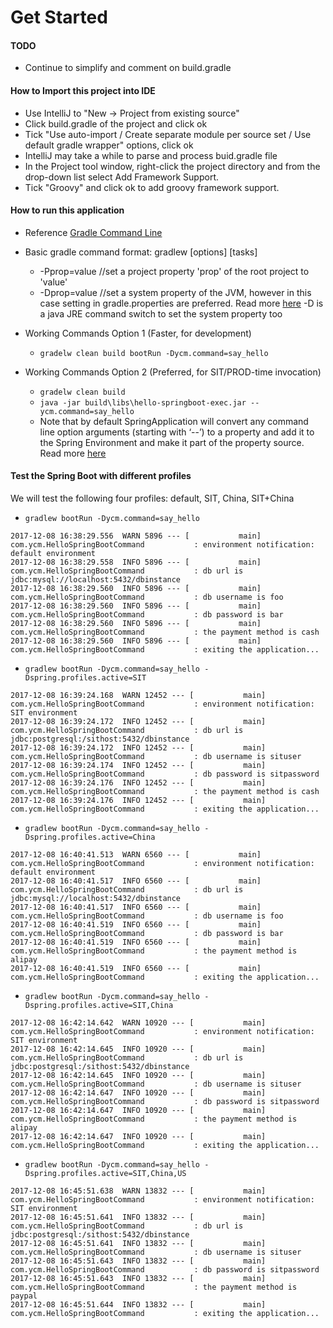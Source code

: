 # Get Started

#### TODO
* Continue to simplify and comment on build.gradle

#### How to Import this project into IDE
* Use IntelliJ to "New -> Project from existing source"
* Click build.gradle of the project and click ok
* Tick "Use auto-import / Create separate module per source set / Use default gradle wrapper" options, click ok
* IntelliJ may take a while to parse and process buid.gradle file
* In the Project tool window, right-click the project directory and from the drop-down list select Add Framework Support.
* Tick "Groovy" and click ok to add groovy framework support.

#### How to run this application

* Reference [Gradle Command Line](https://docs.gradle.org/current/userguide/gradle_command_line.html)

* Basic gradle command format: gradlew [options] [tasks]
  * -Pprop=value    //set a project property 'prop' of the root project to 'value'
  * -Dprop=value    //set a system property of the JVM, however in this case setting in gradle.properties are preferred. Read more [here](https://docs.gradle.org/current/userguide/build_environment.html#sec:gradle_properties_and_system_properties) -D is a java JRE command switch to set the system property too

* Working Commands Option 1 (Faster, for development)
  * ```gradelw clean build bootRun -Dycm.command=say_hello```

* Working Commands Option 2 (Preferred, for SIT/PROD-time invocation)
  * ```gradelw clean build```
  * ```java -jar build\libs\hello-springboot-exec.jar --ycm.command=say_hello```
  * Note that by default SpringApplication will convert any command line option arguments (starting with ‘--’) to a property and add it to the Spring Environment and make it part of the property source. Read more [here](https://docs.spring.io/spring-boot/docs/current/reference/html/boot-features-external-config.html)

#### Test the Spring Boot with different profiles

We will test the following four profiles: default, SIT, China, SIT+China

* ```gradlew bootRun -Dycm.command=say_hello```
```
2017-12-08 16:38:29.556  WARN 5896 --- [           main] com.ycm.HelloSpringBootCommand           : environment notification: default environment
2017-12-08 16:38:29.558  INFO 5896 --- [           main] com.ycm.HelloSpringBootCommand           : db url is jdbc:mysql://localhost:5432/dbinstance
2017-12-08 16:38:29.560  INFO 5896 --- [           main] com.ycm.HelloSpringBootCommand           : db username is foo
2017-12-08 16:38:29.560  INFO 5896 --- [           main] com.ycm.HelloSpringBootCommand           : db password is bar
2017-12-08 16:38:29.560  INFO 5896 --- [           main] com.ycm.HelloSpringBootCommand           : the payment method is cash
2017-12-08 16:38:29.560  INFO 5896 --- [           main] com.ycm.HelloSpringBootCommand           : exiting the application...
```
* ```gradlew bootRun -Dycm.command=say_hello -Dspring.profiles.active=SIT```
```
2017-12-08 16:39:24.168  WARN 12452 --- [           main] com.ycm.HelloSpringBootCommand           : environment notification: SIT environment
2017-12-08 16:39:24.172  INFO 12452 --- [           main] com.ycm.HelloSpringBootCommand           : db url is jdbc:postgresql:/sithost:5432/dbinstance
2017-12-08 16:39:24.172  INFO 12452 --- [           main] com.ycm.HelloSpringBootCommand           : db username is situser
2017-12-08 16:39:24.174  INFO 12452 --- [           main] com.ycm.HelloSpringBootCommand           : db password is sitpassword
2017-12-08 16:39:24.176  INFO 12452 --- [           main] com.ycm.HelloSpringBootCommand           : the payment method is cash
2017-12-08 16:39:24.176  INFO 12452 --- [           main] com.ycm.HelloSpringBootCommand           : exiting the application...
```
* ```gradlew bootRun -Dycm.command=say_hello -Dspring.profiles.active=China```
```
2017-12-08 16:40:41.513  WARN 6560 --- [           main] com.ycm.HelloSpringBootCommand           : environment notification: default environment
2017-12-08 16:40:41.517  INFO 6560 --- [           main] com.ycm.HelloSpringBootCommand           : db url is jdbc:mysql://localhost:5432/dbinstance
2017-12-08 16:40:41.517  INFO 6560 --- [           main] com.ycm.HelloSpringBootCommand           : db username is foo
2017-12-08 16:40:41.519  INFO 6560 --- [           main] com.ycm.HelloSpringBootCommand           : db password is bar
2017-12-08 16:40:41.519  INFO 6560 --- [           main] com.ycm.HelloSpringBootCommand           : the payment method is alipay
2017-12-08 16:40:41.519  INFO 6560 --- [           main] com.ycm.HelloSpringBootCommand           : exiting the application...
```
* ```gradlew bootRun -Dycm.command=say_hello -Dspring.profiles.active=SIT,China```
```
2017-12-08 16:42:14.642  WARN 10920 --- [           main] com.ycm.HelloSpringBootCommand           : environment notification: SIT environment
2017-12-08 16:42:14.645  INFO 10920 --- [           main] com.ycm.HelloSpringBootCommand           : db url is jdbc:postgresql:/sithost:5432/dbinstance
2017-12-08 16:42:14.645  INFO 10920 --- [           main] com.ycm.HelloSpringBootCommand           : db username is situser
2017-12-08 16:42:14.647  INFO 10920 --- [           main] com.ycm.HelloSpringBootCommand           : db password is sitpassword
2017-12-08 16:42:14.647  INFO 10920 --- [           main] com.ycm.HelloSpringBootCommand           : the payment method is alipay
2017-12-08 16:42:14.647  INFO 10920 --- [           main] com.ycm.HelloSpringBootCommand           : exiting the application...
```
* ```gradlew bootRun -Dycm.command=say_hello -Dspring.profiles.active=SIT,China,US```
```
2017-12-08 16:45:51.638  WARN 13832 --- [           main] com.ycm.HelloSpringBootCommand           : environment notification: SIT environment
2017-12-08 16:45:51.641  INFO 13832 --- [           main] com.ycm.HelloSpringBootCommand           : db url is jdbc:postgresql:/sithost:5432/dbinstance
2017-12-08 16:45:51.641  INFO 13832 --- [           main] com.ycm.HelloSpringBootCommand           : db username is situser
2017-12-08 16:45:51.643  INFO 13832 --- [           main] com.ycm.HelloSpringBootCommand           : db password is sitpassword
2017-12-08 16:45:51.643  INFO 13832 --- [           main] com.ycm.HelloSpringBootCommand           : the payment method is paypal
2017-12-08 16:45:51.644  INFO 13832 --- [           main] com.ycm.HelloSpringBootCommand           : exiting the application...
```

